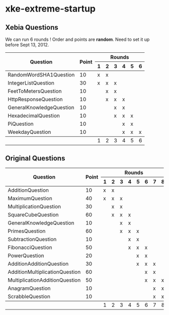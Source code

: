xke-extreme-startup
===================

Xebia Questions
---------------

We can run 6 rounds ! Order and points are **random**. Need to set it up before Sept 13, 2012.

<table>
	<thead>
		<tr>
			<th rowspan="2">Question</th>
			<th rowspan="2">Point</th>
			<th colspan="6">Rounds</th>
		</tr>
		<tr>
			<th>1</th>
			<th>2</th>
			<th>3</th>
			<th>4</th>
			<th>5</th>
			<th>6</th>
		</tr>
	</thead>
	<tbody>
		<tr>
			<td>RandomWordSHA1Question</td>
			<td>10</td>
			<td>x</td>
			<td>x</td>
		</tr>
		<tr>
			<td>IntegerListQuestion</td>
			<td>30</td>
			<td>x</td>
			<td>x</td>
			<td>x</td>
		</tr>
		<tr>
			<td>FeetToMetersQuestion</td>
			<td>10</td>
			<td/>
			<td>x</td>
			<td>x</td>
		</tr>
		<tr>
			<td>HttpResponseQuestion</td>
			<td>10</td>
			<td/>
			<td>x</td>
			<td>x</td>
			<td>x</td>
		</tr>
		<tr>
			<td>GeneralKnowledgeQuestion</td>
			<td>10</td>
			<td/>
			<td/>
			<td>x</td>
			<td>x</td>
		</tr>
		<tr>
			<td>HexadecimalQuestion</td>
			<td>10</td>
			<td/>
			<td/>
			<td>x</td>
			<td>x</td>
			<td>x</td>
		</tr>
		<tr>
			<td>PiQuestion</td>
			<td>10</td>
			<td/>
			<td/>
			<td/>
			<td>x</td>
			<td>x</td>
		</tr>
		<tr>
			<td>WeekdayQuestion</td>
			<td>10</td>
			<td/>
			<td/>
			<td/>
			<td>x</td>
			<td>x</td>
			<td>x</td>
		</tr>
	</tbody>
	<tfooter>
		<tr>
			<td/>
			<td/>
			<td>1</td>
			<td>2</td>
			<td>3</td>
			<td>4</td>
			<td>5</td>
			<td>6</td>
		</tr>
	</tfooter>
</table>

Original Questions
------------------

<table>
	<thead>
		<tr>
			<th rowspan="2">Question</th>
			<th rowspan="2">Point</th>
			<th colspan="8">Rounds</th>
		</tr>
		<tr>
			<th>1</th>
			<th>2</th>
			<th>3</th>
			<th>4</th>
			<th>5</th>
			<th>6</th>
			<th>7</th>
			<th>8</th>
		</tr>
	</thead>
	<tbody>
		<tr>
			<td>AdditionQuestion</td>
			<td>10</td>
			<td>x</td>
			<td>x</td>
		</tr>
		<tr>
			<td>MaximumQuestion</td>
			<td>40</td>
			<td>x</td>
			<td>x</td>
			<td>x</td>
		</tr>
		<tr>
			<td>MultiplicationQuestion</td>
			<td>30</td>
			<td/>
			<td>x</td>
			<td>x</td>
		</tr>
		<tr>
			<td>SquareCubeQuestion</td>
			<td>60</td>
			<td/>
			<td>x</td>
			<td>x</td>
			<td>x</td>
		</tr>
		<tr>
			<td>GeneralKnowledgeQuestion</td>
			<td>10</td>
			<td/>
			<td/>
			<td>x</td>
			<td>x</td>
		</tr>
		<tr>
			<td>PrimesQuestion</td>
			<td>60</td>
			<td/>
			<td/>
			<td>x</td>
			<td>x</td>
			<td>x</td>
		</tr>
		<tr>
			<td>SubtractionQuestion</td>
			<td>10</td>
			<td/>
			<td/>
			<td/>
			<td>x</td>
			<td>x</td>
		</tr>
		<tr>
			<td>FibonacciQuestion</td>
			<td>50</td>
			<td/>
			<td/>
			<td/>
			<td>x</td>
			<td>x</td>
			<td>x</td>
		</tr>
		<tr>
			<td>PowerQuestion</td>
			<td>20</td>
			<td/>
			<td/>
			<td/>
			<td/>
			<td>x</td>
			<td>x</td>
		</tr>
		<tr>
			<td>AdditionAdditionQuestion</td>
			<td>30</td>
			<td/>
			<td/>
			<td/>
			<td/>
			<td>x</td>
			<td>x</td>
			<td>x</td>
		</tr>
		<tr>
			<td>AdditionMultiplicationQuestion</td>
			<td>60</td>
			<td/>
			<td/>
			<td/>
			<td/>
			<td/>
			<td>x</td>
			<td>x</td>
		</tr>
		<tr>
			<td>MultiplicationAdditionQuestion</td>
			<td>50</td>
			<td/>
			<td/>
			<td/>
			<td/>
			<td/>
			<td>x</td>
			<td>x</td>
			<td>x</td>
		</tr>
		<tr>
			<td>AnagramQuestion</td>
			<td>10</td>
			<td/>
			<td/>
			<td/>
			<td/>
			<td/>
			<td/>
			<td>x</td>
			<td>x</td>
		</tr>
		<tr>
			<td>ScrabbleQuestion</td>
			<td>10</td>
			<td/>
			<td/>
			<td/>
			<td/>
			<td/>
			<td/>
			<td>x</td>
			<td>x</td>
		</tr>
	</tbody>
	<tfooter>
		<tr>
			<td/>
			<td/>
			<td>1</td>
			<td>2</td>
			<td>3</td>
			<td>4</td>
			<td>5</td>
			<td>6</td>
			<td>7</td>
			<td>8</td>
		</tr>
	</tfooter>
</table>
